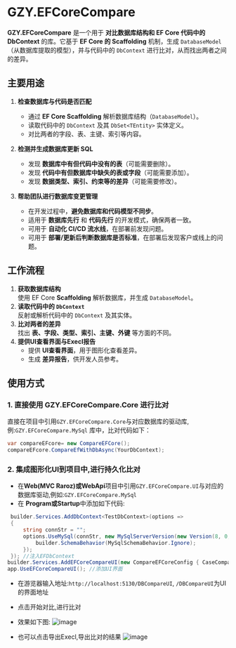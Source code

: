 # GZY.EFCoreCompare

**GZY.EFCoreCompare** 是一个用于 **对比数据库结构和 EF Core 代码中的 DbContext** 的库。它基于 **EF Core 的 Scaffolding** 机制，生成 `DatabaseModel`（从数据库提取的模型），并与代码中的 `DbContext` 进行比对，从而找出两者之间的差异。

## 主要用途
1. **检查数据库与代码是否匹配**  
   - 通过 **EF Core Scaffolding** 解析数据库结构（`DatabaseModel`）。  
   - 读取代码中的 `DbContext` 及其 `DbSet<TEntity>` 实体定义。  
   - 对比两者的字段、表、主键、索引等内容。  

2. **检测并生成数据库更新 SQL**  
   - 发现 **数据库中有但代码中没有的表**（可能需要删除）。  
   - 发现 **代码中有但数据库中缺失的表或字段**（可能需要添加）。  
   - 发现 **数据类型、索引、约束等的差异**（可能需要修改）。

3. **帮助团队进行数据库变更管理**  
   - 在开发过程中，**避免数据库和代码模型不同步**。  
   - 适用于 **数据库先行** 和 **代码先行** 的开发模式，确保两者一致。  
   - 可用于 **自动化 CI/CD 流水线**，在部署前发现问题。
   - 可用于 **部署/更新后判断数据库是否标准**，在部署后发现客户或线上的问题。

## 工作流程
1. **获取数据库结构**  
   使用 EF Core **Scaffolding** 解析数据库，并生成 `DatabaseModel`。  
2. **读取代码中的 `DbContext`**  
   反射或解析代码中的 `DbContext` 及其实体。  
3. **比对两者的差异**  
   找出 **表、字段、类型、索引、主键、外键** 等方面的不同。  
4. **提供UI查看界面与Execl报告**  
   - 提供 **UI查看界面**，用于图形化查看差异。  
   - 生成 **差异报告**，供开发人员参考。
  
## 使用方式
### **1. 直接使用 GZY.EFCoreCompare.Core 进行比对**
直接在项目中引用`GZY.EFCoreCompare.Core`与对应数据库的驱动库,例:`GZY.EFCoreCompare.MySql` 库中，比对代码如下：
```csharp
var compareEFcore= new CompareEFCore();
compareEFcore.CompareEfWithDbAsync(YourDbContext);
```
### **2. 集成图形化UI到项目中,进行持久化比对**
- 在**Web(MVC Raroz)或WebApi**项目中引用`GZY.EFCoreCompare.UI`与对应的数据库驱动,例如:`GZY.EFCoreCompare.MySql` 
- 在 **Program或Startup**中添加如下代码:
```csharp
 builder.Services.AddDbContext<TestDbContext>(options =>
 {
     string connStr = "";
     options.UseMySql(connStr, new MySqlServerVersion(new Version(8, 0, 20)), builder => {
         builder.SchemaBehavior(MySqlSchemaBehavior.Ignore);
     });
 }); //注入EFDbContext
builder.Services.AddEFCoreCompareUI(new CompareEFCoreConfig { CaseComparer=StringComparer.CurrentCultureIgnoreCase}); //需放在AddDbContext之后
app.UseEFCoreCompareUI(); //添加UI界面
```
- 在游览器输入地址:```http://localhost:5130/DBCompareUI```, ```/DBCompareUI```为UI的界面地址
- 点击开始对比,进行比对
- 效果如下图:
  ![image](https://github.com/user-attachments/assets/fe53ac85-2a78-4314-aee8-22243465f9ad)

- 也可以点击导出Execl,导出比对的结果
  ![image](https://github.com/user-attachments/assets/53431641-50e3-4b09-8b3e-5c544b834c71)

  

